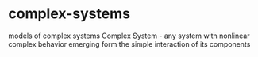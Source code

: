 # complex-systems
models of complex systems
Complex System - any system with nonlinear complex behavior emerging form the simple interaction of its components

